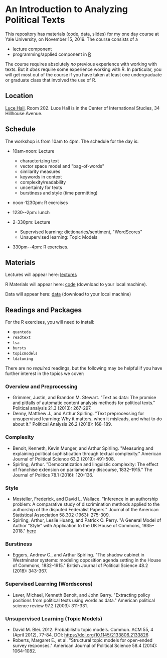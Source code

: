 # An Introduction to Analyzing Political Texts
This repository has materials (code, data, slides) for my one day course at Yale University, on November 15, 2019. The course consists of a
* lecture component
* programming/applied component in [R](https://www.r-project.org/)

The course requires absolutely *no* previous experience with working with texts.  But it *does* require some experience working with R.  In particular, you will get most out of the course if you have taken at least one undergraduate or graduate class that involved the use of R.

## Location
[Luce Hall](https://conferencesandevents.yale.edu/about-us/venues/luce-hall), Room 202. Luce Hall is in the Center of International Studies, 34 Hillhouse Avenue.

## Schedule
The workshop is from 10am to 4pm.  The schedule for the day is: 
* 10am-noon: Lecture
  * characterizing text
  * vector space model and "bag-of-words"
  * similarity measures
  * keywords in context
  * complexity/readability
  * uncertainty for texts
  * burstiness and style (time permitting)
* noon-1230pm: R exercises

* 1230--2pm: lunch

* 2-330pm: Lecture
  * Supervised learning: dictionaries/sentiment, "WordScores"
  * Unsupervised learning: Topic Models 
* 330pm--4pm: R exercises.

## Materials
Lectures will appear here: [lectures](https://github.com/ArthurSpirling/yale_text_course/tree/master/course_lectures)

R Materials will appear here: [code](https://github.com/ArthurSpirling/yale_text_course/tree/master/R_code)  (download to your local machine). 

Data will appear here: [data](https://github.com/ArthurSpirling/yale_text_course/tree/master/data) (download to your local  machine)

## Readings and Packages
For the R exercises, you will need to install:
* `quanteda`
* `readtext`
* `lsa`
* `bursts`
* `topicmodels`
* `ldatuning`

There are no *required* readings, but the following may be helpful if you have further interest in the topics we cover:

### Overview and Preprocessing
* Grimmer, Justin, and Brandon M. Stewart. "Text as data: The promise and pitfalls of automatic content analysis methods for political texts." Political analysis 21.3 (2013): 267-297.
* Denny, Matthew J., and Arthur Spirling. "Text preprocessing for unsupervised learning: Why it matters, when it misleads, and what to do about it." Political Analysis 26.2 (2018): 168-189.

### Complexity
* Benoit, Kenneth, Kevin Munger, and Arthur Spirling. "Measuring and explaining political sophistication through textual complexity." American Journal of Political Science 63.2 (2019): 491-508.
* Spirling, Arthur. "Democratization and linguistic complexity: The effect of franchise extension on parliamentary discourse, 1832–1915." The Journal of Politics 78.1 (2016): 120-136.

### Style
* Mosteller, Frederick, and David L. Wallace. "Inference in an authorship problem: A comparative study of discrimination methods applied to the authorship of the disputed Federalist Papers." Journal of the American Statistical Association 58.302 (1963): 275-309.
* Spirling, Arthur, Leslie Huang, and Patrick O. Perry. "A General Model of Author “Style” with Application to the UK House of Commons, 1935–2018." [here](https://www.nyu.edu/projects/spirling/documents/VeryBoring.pdf)

### Burstiness
* Eggers, Andrew C., and Arthur Spirling. "The shadow cabinet in Westminster systems: modeling opposition agenda setting in the House of Commons, 1832–1915." British Journal of Political Science 48.2 (2018): 343-367.

### Supervised Learning (Wordscores)
* Laver, Michael, Kenneth Benoit, and John Garry. "Extracting policy positions from political texts using words as data." American political science review 97.2 (2003): 311-331.

### Unsupervised Learning (Topic Models)
* David M. Blei. 2012. Probabilistic topic models. Commun. ACM 55, 4 (April 2012), 77-84. DOI: https://doi.org/10.1145/2133806.2133826
* Roberts, Margaret E., et al. "Structural topic models for open‐ended survey responses." American Journal of Political Science 58.4 (2014): 1064-1082.



